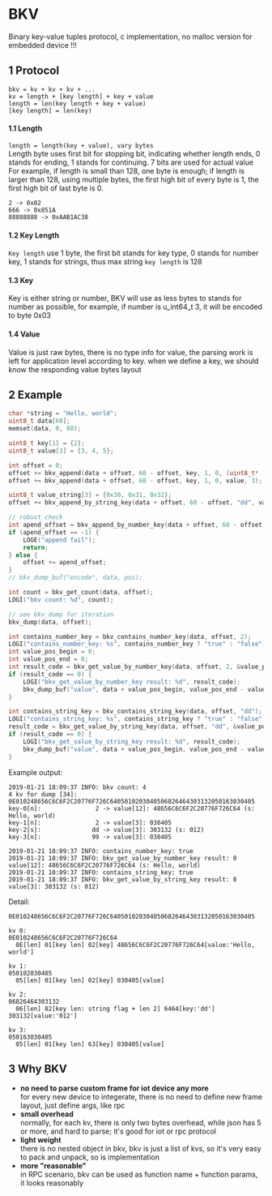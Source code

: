 # BKV
Binary key-value tuples protocol, c implementation, no malloc version for embedded device !!!

## 1 Protocol
`bkv = kv + kv + kv + ...`  
`kv = length + [key length] + key + value`  
`length = len(key length + key + value)`   
`[key length] = len(key)`   

#### 1.1 Length
`length = length(key + value), vary bytes`  
Length byte uses first bit for stopping bit, indicating whether length ends, 0 stands for ending, 1 stands for continuing. 7 bits are used for actual value    
For example, if length is small than 128, one byte is enough; if length is larger than 128, using multiple bytes, the first high bit of every byte is 1, the first high bit of last byte is 0.
```
2 -> 0x02
666 -> 0x851A
88888888 -> 0xAAB1AC38
```

#### 1.2 Key Length
`Key length` use 1 byte, the first bit stands for key type, 0 stands for number key, 1 stands for strings, thus max string `key length` is 128

#### 1.3 Key
Key is either string or number, BKV will use as less bytes to stands for number as possible, for example, if number is u_int64_t 3, it will be encoded to byte 0x03

#### 1.4 Value
Value is just raw bytes, there is no type info for value, the parsing work is left for application level according to key. when we define a key, we should know the responding value bytes layout

## 2 Example
```c
char *string = "Hello, world";
uint8_t data[60];
memset(data, 0, 60);

uint8_t key[1] = {2};
uint8_t value[3] = {3, 4, 5};

int offset = 0;
offset += bkv_append(data + offset, 60 - offset, key, 1, 0, (uint8_t* )string, strlen(string));
offset += bkv_append(data + offset, 60 - offset, key, 1, 0, value, 3);

uint8_t value_string[3] = {0x30, 0x31, 0x32};
offset += bkv_append_by_string_key(data + offset, 60 - offset, "dd", value_string, 3);

// robust check
int apend_offset = bkv_append_by_number_key(data + offset, 60 - offset, 99, value, 3);
if (apend_offset == -1) {
    LOGE("append fail");
    return;
} else {
    offset += apend_offset;
}
// bkv_dump_buf("encode", data, pos);

int count = bkv_get_count(data, offset);
LOGI("bkv count: %d", count);

// see bkv_dump for iteration
bkv_dump(data, offset);

int contains_number_key = bkv_contains_number_key(data, offset, 2);
LOGI("contains_number_key: %s", contains_number_key ? "true" : "false");
int value_pos_begin = 0;
int value_pos_end = 0;
int result_code = bkv_get_value_by_number_key(data, offset, 2, &value_pos_begin, &value_pos_end);
if (result_code == 0) {
    LOGI("bkv_get_value_by_number_key result: %d", result_code);
    bkv_dump_buf("value", data + value_pos_begin, value_pos_end - value_pos_begin);
}

int contains_string_key = bkv_contains_string_key(data, offset, "dd");
LOGI("contains_string_key: %s", contains_string_key ? "true" : "false");
result_code = bkv_get_value_by_string_key(data, offset, "dd", &value_pos_begin, &value_pos_end);
if (result_code == 0) {
    LOGI("bkv_get_value_by_string_key result: %d", result_code);
    bkv_dump_buf("value", data + value_pos_begin, value_pos_end - value_pos_begin);
}   
```

Example output:
```shell
2019-01-21 18:09:37 INFO: bkv count: 4
4 kv for dump [34]: 0E010248656C6C6F2C20776F726C6405010203040506826464303132050163030405
key-0[n]:               2 -> value[12]: 48656C6C6F2C20776F726C64 (s: Hello, world)
key-1[n]:               2 -> value[3]: 030405
key-2[s]:              dd -> value[3]: 303132 (s: 012)
key-3[n]:              99 -> value[3]: 030405

2019-01-21 18:09:37 INFO: contains_number_key: true
2019-01-21 18:09:37 INFO: bkv_get_value_by_number_key result: 0
value[12]: 48656C6C6F2C20776F726C64 (s: Hello, world)
2019-01-21 18:09:37 INFO: contains_string_key: true
2019-01-21 18:09:37 INFO: bkv_get_value_by_string_key result: 0
value[3]: 303132 (s: 012)
```
Detail:
```
0E010248656C6C6F2C20776F726C6405010203040506826464303132050163030405

kv 0:
0E010248656C6C6F2C20776F726C64
  0E[len] 01[key len] 02[key] 48656C6C6F2C20776F726C64[value:'Hello, world']

kv 1:
050102030405
  05[len] 01[key len] 02[key] 030405[value]

kv 2:
06826464303132
  06[len] 82[key len: string flag + len 2] 6464[key:'dd'] 303132[value:'012']

kv 3:
050163030405
  05[len] 01[key len] 63[key] 030405[value]  
```

## 3 Why BKV
- **no need to parse custom frame for iot device any more**  
  for every new device to integerate, there is no need to define new frame layout, just define args, like rpc
- **small overhead**  
  normally, for each kv, there is only two bytes overhead, while json has 5 or more, and hard to parse; it's good for iot or rpc protocol
- **light weight**  
  there is no nested object in bkv, bkv is just a list of kvs, so it's very easy to pack and unpack, so is implementation 
- **more "reasonable"**  
  in RPC scenario, bkv can be used as function name + function params, it looks reasonably
